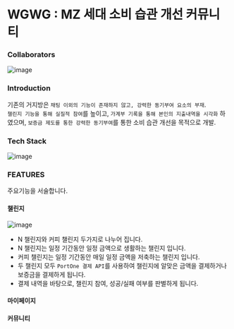 # WGWG : MZ 세대 소비 습관 개선 커뮤니티

### Collaborators
![image](https://github.com/JonghanJeon/WGWG_BACK/assets/117141827/bcb14df0-c73e-4d6f-8d16-20a6eb4dafc5)

### Introduction

기존의 거지방은 `채팅 이외의 기능이 존재하지 않고, 강력한 동기부여 요소의 부재`.<br/>
`챌린지 기능을 통해 실질적 참여`를 높이고, `가계부 기록을 통해 본인의 지출내역을 시각화` 하였으며, `보증금 제도를 통한 강력한 동기부여`를 통한 소비 습관 개선을 목적으로 개발.

### Tech Stack

![image](https://github.com/JonghanJeon/WGWG_BACK/assets/117141827/004d71e0-0c6c-4934-bfc8-47317a2108c3)

### FEATURES
주요기능을 서술합니다.

#### 챌린지

![image](https://github.com/JonghanJeon/WGWG_BACK/assets/117141827/48c12918-38d1-4a78-9658-5db39647decc)

- N 챌린지와 커피 챌린지 두가지로 나누어 집니다.
- N 챌린지는 일정 기간동안 일정 금액으로 생활하는 챌린지 입니다.
- 커피 챌린지는 일정 기간동안 매일 일정 금액을 저축하는 챌린지 입니다.
- 두 챌린지 모두 `PortOne 결제 API`를 사용하여 챌린지에 알맞은 금액을 결제하거나 보증금을 결제하게 됩니다.
- 결제 내역을 바탕으로, 챌린지 참여, 성공/실패 여부를 판별하게 됩니다.

#### 마이페이지



#### 커뮤니티


